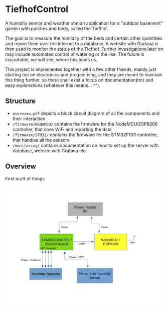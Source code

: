 # TiefhofControl

A humidity sensor and weather station application for a "outdoor basement" garden with patches and beds, called the Tiefhof.

The goal is to measure the humidity of the beds and certain other quantities and report them over the internet to a database. A website with Grafana is then used to monitor the status of the Tiefhof. Further investigations later on may include automated control of watering or the like. The future is inscrutable, we will see, where this leads us.

This project is implemented together with a few other friends, mainly just starting out on electronics and progamming, and they are meant to maintain this thing further, so there shall exist a focus on documentation(tm) and easy explanations (whatever this means... ^^).

## Structure

* `overview.pdf` depicts a block circuit diagram of all the components and their interaction
* `/firmware/NodeMCU/` contains the firmware for the NodeMCU/ESP8266 controller, that does WiFi and reporting the data
* `/firmware/STM32/` contains the firmware for the STM32F103 controller, that handles all the sensors
* `/monitoring/` contains documentation on how to set up the server with database, website with Grafana etc.

## Overview

First draft of things

![](overview.svg)
